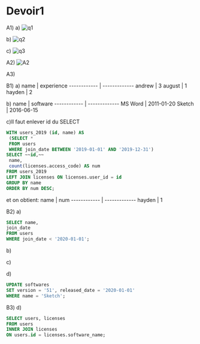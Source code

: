 
# Devoir1

A1)
a)
![q1](https://user-images.githubusercontent.com/43187263/109407483-1e243a00-794f-11eb-9f9e-769d74617260.png)

b)
![q2](https://user-images.githubusercontent.com/43187263/109407542-a99dcb00-794f-11eb-975b-6902b15ba442.png)

c)
![q3](https://user-images.githubusercontent.com/43187263/109407555-bd493180-794f-11eb-8b21-a5748bba8f79.png)

A2)
![A2](https://user-images.githubusercontent.com/43187263/109407531-97239180-794f-11eb-9a5c-10245d8afed5.png)


A3)


B1)
a)
name   | experience
------------ | -------------
andrew | 3
august | 1
hayden | 2

b)
name   | software
------------ | -------------
MS Word | 2011-01-20
Sketch | 2016-06-15

c)Il faut enlever id du SELECT
```sql
WITH users_2019 (id, name) AS
 (SELECT *
 FROM users
 WHERE join_date BETWEEN '2019-01-01' AND '2019-12-31')
SELECT ~~id,~~
 name,
 count(licenses.access_code) AS num
FROM users_2019
LEFT JOIN licenses ON licenses.user_id = id
GROUP BY name
ORDER BY num DESC;
```
et on obtient:
name   | num
------------ | -------------
hayden | 1

B2)
a)
```sql
SELECT name,
join_date
FROM users
WHERE join_date < '2020-01-01';
```

b)

c)

d)
```sql
UPDATE softwares
SET version = '51', released_date = '2020-01-01'
WHERE name = 'Sketch';
```

B3)
d)
```sql
SELECT users, licenses
FROM users
INNER JOIN licenses
ON users.id = licenses.software_name;
```


















